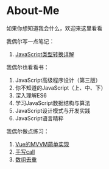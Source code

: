 # About-Me

如果你想知道我会什么，欢迎来这里看看

我偶尔写一点笔记：

1. [JavaScript类型转换详解](https://segmentfault.com/a/1190000038212297)

我偶尔也看看书：
1. JavaScript高级程序设计（第三版）
2. 你不知道的JavaScript（上、中、下）
3. 深入理解ES6
4. 学习JavaScript数据结构与算法
5. JavaScript设计模式与开发实践
6. JavaScript语言精粹

我偶尔做点练习：
1. [Vue的MVVM简单实现](https://github.com/EdwardYule/simple-vue/blob/master/Vue.js)
2. [手写call](https://github.com/EdwardYule/About-Me/blob/main/code/call.html)
3. [数组去重](https://github.com/EdwardYule/About-Me/blob/main/code/%E6%95%B0%E7%BB%84%E5%8E%BB%E9%87%8D.html)